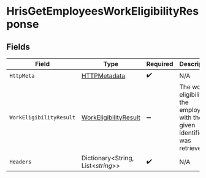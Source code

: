 # HrisGetEmployeesWorkEligibilityResponse


## Fields

| Field                                                                          | Type                                                                           | Required                                                                       | Description                                                                    |
| ------------------------------------------------------------------------------ | ------------------------------------------------------------------------------ | ------------------------------------------------------------------------------ | ------------------------------------------------------------------------------ |
| `HttpMeta`                                                                     | [HTTPMetadata](../../Models/Components/HTTPMetadata.md)                        | :heavy_check_mark:                                                             | N/A                                                                            |
| `WorkEligibilityResult`                                                        | [WorkEligibilityResult](../../Models/Components/WorkEligibilityResult.md)      | :heavy_minus_sign:                                                             | The work eligibility of the employee with the given identifiers was retrieved. |
| `Headers`                                                                      | Dictionary<String, List<*string*>>                                             | :heavy_check_mark:                                                             | N/A                                                                            |